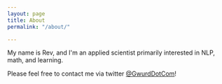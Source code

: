 ```yaml
---
layout: page
title: About
permalink: "/about/"

---
```

My name is Rev, and I'm an applied scientist primarily interested in NLP, math, and learning.

Please feel free to contact me via twitter [@GwurdDotCom](https://twitter.com/GwurdDotCom)!